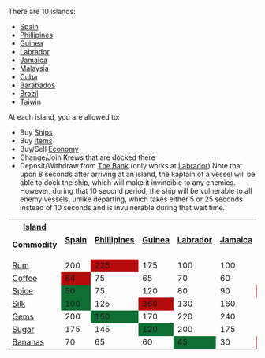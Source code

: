 There are 10 islands:
- [Spain](./islands/Spain.md) 
- [Phillipines](./islands/Phillipines.md)
- [Guinea](./islands/Guinea.md)
- [Labrador](./islands/Labrador.md)
- [Jamaica](./islands/Jamaica.md)
- [Malaysia](./islands/Malaysia.md)
- [Cuba](./islands/Cuba.md)
- [Barabados](./islands/Barabados.md)
- [Brazil](./islands/Brazil.md)
- [Taiwin](./islands/Taiwin.md)
            
At each island, you are allowed to:
* Buy [Ships](./Ships.md)
* Buy [Items](./Items.md)
* Buy/Sell [Economy](./Goods.md)
* Change/Join Krews that are docked there
* Deposit/Withdraw from [The Bank](./The_Bank.md) (only works at [Labrador](./Labrador.md))
Note that upon 8 seconds after arriving at an island, the kaptain of a vessel will be able to dock the ship, which will make it invincible to any enemies. However, during that 10 second period, the ship will be vulnerable to all enemy vessels, unlike departing, which takes either 5 or 25 seconds instead of 10 seconds and is invulnerable during that wait time.
<table class="article-table">
    <tbody>
    <tr>
        <th><a href="/wiki/Islands" title="Islands">Island</a>
        <p>Commodity</p>
        </th>
            <th><a href="./islands/Spain.md" title="Spain">Spain</a></th> 
            <th><a href="./islands/Phillipines.md" title="Phillipines">Phillipines</a></th>
            <th><a href="./islands/Guinea.md" title="Guinea">Guinea</a></th>
            <th><a href="./islands/Labrador.md" title="Labrador">Labrador</a></th>
            <th><a href="./islands/Jamaica.md" title="Jamaica">Jamaica</a></th>
            <th><a href="./islands/Malaysia.md" title="Malaysia">Malaysia</a></th>
            <th><a href="./islands/Cuba.md" title="Cuba">Cuba</a></th>
            <th><a href="./islands/Barabados.md" title="Barabados">Barabados</a></th>
            <th><a href="./islands/Brazil.md" title="Brazil">Brazil</a></th>
            <th><a href="./islands/Taiwin.md" title="Taiwin">Taiwin</a></th>
    </tr>
    <tr>
        <td><a href="../cargo/Rum.md" title="Rum">Rum</a></td>
        <td>200</td>
        <td style="background:#b50b0b;">225</td>
        <td>175</td>
        <td>100</td>
        <td>100</td>
        <td>145</td>
        <td style="background:#0f6e33;">75</td>
        <td>90</td>
        <td>120</td>
        <td>90</td>
    </tr>
    <tr>
        <td><a href="../cargo/Coffee.md" title="Coffee">Coffee</a></td>
        <td style="background:#b50b0b;">84</td> 
        <td>75</td>
        <td>65</td>
        <td>70</td>
        <td>60</td>
        <td>50</td>
        <td>55</td>
        <td>35</td>
        <td style="background:#0f6e33;">30</td>
        <td></td>
    </tr>
    <tr>
        <td><a href="../cargo/Spice.md" title="Spice">Spice</a></td>
        <td style="background:#0f6e33;">50</td> 
        <td>75</td>
        <td>120</td>
        <td>80</td>
        <td>90</td>
        <td style="background:#b50b0b;">150</td>
        <td>75</td>
        <td>100</td>
        <td>120</td>
        <td style="background:#0f6e33;">50</td>
    </tr>
    <tr>
        <td><a href="../cargo/Silk.md" title="Silk">Silk</a></td>
        <td style="background:#0f6e33;">100</td> 
        <td>125</td>
        <td style="background:#b50b0b;">360</td>
        <td>130</td>
        <td>160</td>
        <td>175</td>
        <td>175</td>
        <td>250</td>
        <td>330</td>
        <td>300</td>
    </tr>
    <tr>
        <td><a href="../cargo/Gems.md" title="Gems">Gems</a></td>
        <td>200</td> 
        <td style="background:#0f6e33;">150</td>
        <td>170</td>
        <td>220</td>
        <td>240</td>
        <td>250</td>
        <td>300</td>
        <td>400</td>
        <td style="background:#b50b0b;">600</td>
        <td>450</td>
    </tr>
    <tr>
        <td><a href="../cargo/Sugar.md" title="Sugar">Sugar</a></td>
        <td>175</td> 
        <td>145</td>
        <td style="background:#0f6e33;">120</td>
        <td>200</td>
        <td>175</td>
        <td>100</td>
        <td>250</td>
        <td>150</td>
        <td>200</td>
        <td style="background:#b50b0b;">300</td>
    </tr>
    <tr>
        <td><a href="../cargo/Bananas.md" title="Bananas">Bananas</a></td>
        <td>70</td> 
        <td>65</td>
        <td>60</td>
        <td style="background:#0f6e33;">45</td>
        <td>30</td>
        <td style="background:#b50b0b;">90</td>
        <td>45</td>
        <td>45</td>
        <td>85</td>
        <td>80</td>
    </tr>
    </tbody>
</table>